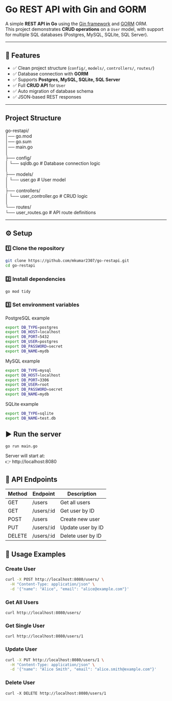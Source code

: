 # Go REST API with Gin and GORM    

A simple **REST API in Go** using the [Gin framework](https://github.com/gin-gonic/gin) and [GORM](https://gorm.io/) ORM.          
This project demonstrates **CRUD operations** on a `User` model, with support for multiple SQL databases (Postgres, MySQL, SQLite, SQL Server).

---

## 🚀 Features
- ✅ Clean project structure (`config/`, `models/`, `controllers/`, `routes/`)
- ✅ Database connection with **GORM**
- ✅ Supports **Postgres, MySQL, SQLite, SQL Server**
- ✅ Full **CRUD API** for `User`
- ✅ Auto migration of database schema
- ✅ JSON-based REST responses

---

## Project Structure    

go-restapi/           
│── go.mod          
│── go.sum         
│── main.go           
│        
├── config/       
│ └── sqldb.go # Database connection logic         
│        
├── models/       
│ └── user.go # User model          
│       
├── controllers/          
│ └── user_controller.go # CRUD logic         
│           
└── routes/          
└── user_routes.go # API route definitions         

---

## ⚙️ Setup     

### 1️⃣ Clone the repository        

```bash
git clone https://github.com/mkumar2307/go-restapi.git
cd go-restapi
```

### 2️⃣ Install dependencies       

```go mod tidy```       

### 3️⃣ Set environment variables        

PostgreSQL example         

```bash
export DB_TYPE=postgres
export DB_HOST=localhost
export DB_PORT=5432
export DB_USER=postgres
export DB_PASSWORD=secret
export DB_NAME=mydb
```        

MySQL example        

```bash
export DB_TYPE=mysql
export DB_HOST=localhost
export DB_PORT=3306
export DB_USER=root
export DB_PASSWORD=secret
export DB_NAME=mydb
```        

SQLite example         

```bash
export DB_TYPE=sqlite
export DB_NAME=test.db
```      

## ▶️ Run the server       

```go run main.go```       

Server will start at:         
👉 http://localhost:8080        

## 📌 API Endpoints      

| Method | Endpoint       | Description        |
|--------|----------------|--------------------|
| GET    | /users         | Get all users      |
| GET    | /users/:id     | Get user by ID     |
| POST   | /users         | Create new user    |
| PUT    | /users/:id     | Update user by ID  |
| DELETE | /users/:id     | Delete user by ID  |


## 📖 Usage Examples      

### Create User        

```bash
curl -X POST http://localhost:8080/users/ \
  -H "Content-Type: application/json" \
  -d '{"name": "Alice", "email": "alice@example.com"}'
```

### Get All Users         

```curl http://localhost:8080/users/```

### Get Single User       

```curl http://localhost:8080/users/1```

### Update User         

```bash
curl -X PUT http://localhost:8080/users/1 \
  -H "Content-Type: application/json" \
  -d '{"name": "Alice Smith", "email": "alice.smith@example.com"}'
```

### Delete User         
```curl -X DELETE http://localhost:8080/users/1```